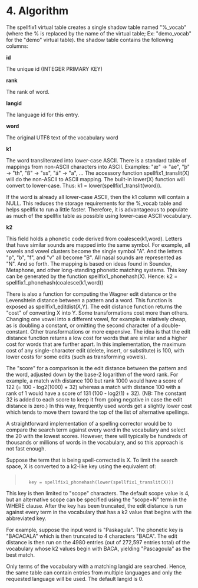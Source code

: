 # 4\. Algorithm


The spellfix1 virtual table creates a single
shadow table named "%\_vocab" (where the % is replaced by the name of
the virtual table; Ex: "demo\_vocab" for the "demo" virtual table). 
the shadow table contains the following columns:




**id**


The unique id (INTEGER PRIMARY KEY)

**rank**


The rank of word.

**langid**


The language id for this entry.

**word**


The original UTF8 text of the vocabulary word

**k1**


The word transliterated into lower\-case ASCII. 
There is a standard table of mappings from non\-ASCII
characters into ASCII. Examples: "æ" \-\> "ae",
"þ" \-\> "th", "ß" \-\> "ss", "á" \-\> "a", ... The
accessory function spellfix1\_translit(X) will do
the non\-ASCII to ASCII mapping. The built\-in lower(X)
function will convert to lower\-case. Thus:
k1 \= lower(spellfix1\_translit(word)).

If the word is already all lower\-case ASCII, then the k1 column
will contain a NULL. This reduces the storage requirements for
the %\_vocab table and helps spellfix to run a little faster.
Therefore, it is advantageous to populate as much of the spellfix
table as possible using lower\-case ASCII vocabulary.

**k2**


This field holds a phonetic code derived from coalesce(k1,word).
Letters that have similar sounds are mapped into the same symbol.
For example, all vowels and vowel clusters become the
single symbol "A". And the letters "p", "b", "f", and
"v" all become "B". All nasal sounds are represented
as "N". And so forth. The mapping is based on
ideas found in Soundex, Metaphone, and other
long\-standing phonetic matching systems. This key can
be generated by the function spellfix1\_phonehash(X). 
Hence: k2 \= spellfix1\_phonehash(coalesce(k1,word))

There is also a function for computing the Wagner edit distance or the
Levenshtein distance between a pattern and a word. This function
is exposed as spellfix1\_editdist(X,Y). The edit distance function
returns the "cost" of converting X into Y. Some transformations
cost more than others. Changing one vowel into a different vowel,
for example is relatively cheap, as is doubling a constant, or
omitting the second character of a double\-constant. Other transformations
or more expensive. The idea is that the edit distance function returns
a low cost for words that are similar and a higher cost for words
that are further apart. In this implementation, the maximum cost
of any single\-character edit (delete, insert, or substitute) is 100,
with lower costs for some edits (such as transforming vowels).



The "score" for a comparison is the edit distance between the pattern
and the word, adjusted down by the base\-2 logarithm of the word rank.
For example, a match with distance 100 but rank 1000 would have a
score of 122 (\= 100 \- log2(1000\) \+ 32\) whereas a match with distance
100 with a rank of 1 would have a score of 131 (100 \- log2(1\) \+ 32\).
(NB: The constant 32 is added to each score to keep it from going
negative in case the edit distance is zero.) In this way, frequently
used words get a slightly lower cost which tends to move them toward
the top of the list of alternative spellings.



A straightforward implementation of a spelling corrector would be
to compare the search term against every word in the vocabulary
and select the 20 with the lowest scores. However, there will 
typically be hundreds of thousands or millions of words in the
vocabulary, and so this approach is not fast enough.



Suppose the term that is being spell\-corrected is X. To limit
the search space, X is converted to a k2\-like key using the
equivalent of:




> ```
> 
>    key = spellfix1_phonehash(lower(spellfix1_translit(X)))
> 
> ```


This key is then limited to "scope" characters. The default scope
value is 4, but an alternative scope can be specified using the
"scope\=N" term in the WHERE clause. After the key has been truncated,
the edit distance is run against every term in the vocabulary that
has a k2 value that begins with the abbreviated key.



For example, suppose the input word is "Paskagula". The phonetic 
key is "BACACALA" which is then truncated to 4 characters "BACA".
The edit distance is then run on the 4980 entries (out of
272,597 entries total) of the vocabulary whose k2 values begin with
BACA, yielding "Pascagoula" as the best match.



Only terms of the vocabulary with a matching langid are searched.
Hence, the same table can contain entries from multiple languages
and only the requested language will be used. The default langid
is 0\.




